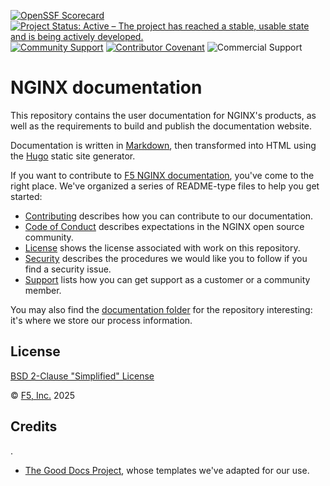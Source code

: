 [![OpenSSF Scorecard](https://api.securityscorecards.dev/projects/github.com/nginxinc/template-repository/badge)](https://securityscorecards.dev/viewer/?uri=github.com/nginxinc/template-repository)
[![Project Status: Active – The project has reached a stable, usable state and is being actively developed.](https://www.repostatus.org/badges/latest/active.svg)](https://www.repostatus.org/#active)
[![Community Support](https://badgen.net/badge/support/community/cyan?icon=awesome)](https://github.com/nginxinc/template-repository/blob/main/SUPPORT.md)
[![Contributor Covenant](https://img.shields.io/badge/Contributor%20Covenant-2.1-4baaaa.svg)](https://github.com/nginxinc/template-repository/main/CODE_OF_CONDUCT.md)
![Commercial Support](https://badgen.net/badge/support/commercial/green?icon=awesome)

# NGINX documentation

This repository contains the user documentation for NGINX's products, as well as the requirements to build and publish the documentation website.

Documentation is written in [Markdown](https://daringfireball.net/projects/markdown/basics), then transformed into HTML using the [Hugo](https://gohugo.io/) static site generator.

If you want to contribute to [F5 NGINX documentation](https://docs.nginx.com), you've come to the right place. We've organized a series of README-type files to help you get started:

- [Contributing](/CONTRIBUTING.md) describes how you can contribute to our documentation.
- [Code of Conduct](/CODE_OF_CONDUCT.md) describes expectations in the NGINX open source community.
- [License](/LICENSE) shows the license associated with work on this repository.
- [Security](/SECURITY.md) describes the procedures we would like you to follow if you find a security issue.
- [Support](/SUPPORT.md) lists how you can get support as a customer or a community member.

You may also find the [documentation folder](/documentation/) for the repository interesting: it's where we store our process information.

## License

[BSD 2-Clause "Simplified" License](/LICENSE)

&copy; [F5, Inc.](https://www.f5.com/) 2025

## Credits
.
- [The Good Docs Project](https://www.thegooddocsproject.dev/), whose templates we've adapted for our use.
